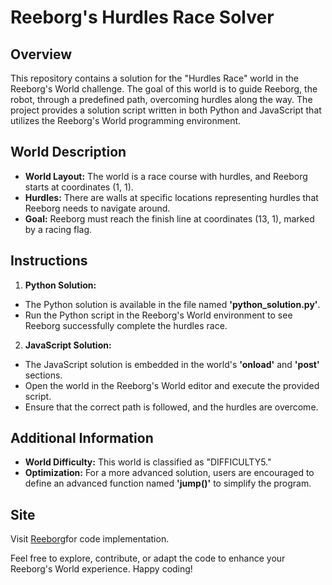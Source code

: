 # Reeborg's Hurdles Race Solver
## Overview
This repository contains a solution for the "Hurdles Race" world in the Reeborg's World challenge. The goal of this world is to guide Reeborg, the robot, through a predefined path, overcoming hurdles along the way. The project provides a solution script written in both Python and JavaScript that utilizes the Reeborg's World programming environment.

## World Description
- **World Layout:** The world is a race course with hurdles, and Reeborg starts at coordinates (1, 1).
- **Hurdles:** There are walls at specific locations representing hurdles that Reeborg needs to navigate around.
- **Goal:** Reeborg must reach the finish line at coordinates (13, 1), marked by a racing flag.

## Instructions
1. **Python Solution:**
  - The Python solution is available in the file named **'python_solution.py'**.
  - Run the Python script in the Reeborg's World environment to see Reeborg successfully complete the hurdles race.
2. **JavaScript Solution:**
  - The JavaScript solution is embedded in the world's **'onload'** and **'post'** sections.
  - Open the world in the Reeborg's World editor and execute the provided script.
  - Ensure that the correct path is followed, and the hurdles are overcome.
## Additional Information
- **World Difficulty:** This world is classified as "DIFFICULTY5."
- **Optimization:** For a more advanced solution, users are encouraged to define an advanced function named **'jump()'** to simplify the program.
## Site
Visit [Reeborg](https://reeborg.ca/reeborg.html?lang=en&mode=python&menu=worlds%2Fmenus%2Freeborg_intro_en.json&name=Hurdle%204&url=worlds%2Ftutorial_en%2Fhurdle4.json)for code implementation.

Feel free to explore, contribute, or adapt the code to enhance your Reeborg's World experience. Happy coding!
